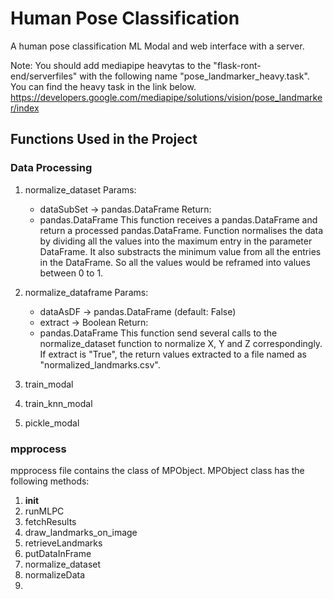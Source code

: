 # Human Pose Classification
A human pose classification ML Modal and web interface with a server.

Note:
You should add mediapipe heavytas to the "flask-ront-end/serverfiles" with the following name "pose_landmarker_heavy.task".
You can find the heavy task in the link below.
https://developers.google.com/mediapipe/solutions/vision/pose_landmarker/index

## Functions Used in the Project
### Data Processing
1. normalize_dataset
   Params:
   - dataSubSet -> pandas.DataFrame
   Return:
   - pandas.DataFrame
   This function receives a pandas.DataFrame and return a processed pandas.DataFrame. Function normalises the data by dividing all the values into the maximum entry in the parameter DataFrame. It also substracts the minimum value from all the entries in the DataFrame. So all the values would be reframed into values between 0 to 1.
3. normalize_dataframe
   Params:
   - dataAsDF -> pandas.DataFrame (default: False)
   - extract -> Boolean
   Return:
   - pandas.DataFrame
   This function send several calls to the normalize_dataset function to normalize X, Y and Z correspondingly. If extract is "True", the return values extracted to a file named as "normalized_landmarks.csv".
   
5. train_modal
6. train_knn_modal
7. pickle_modal

### mpprocess
mpprocess file contains the class of MPObject. MPObject class has the following methods:
1. __init__
2. runMLPC
3. fetchResults
4. draw_landmarks_on_image
5. retrieveLandmarks
6. putDataInFrame
7. normalize_dataset
8. normalizeData
9. 
